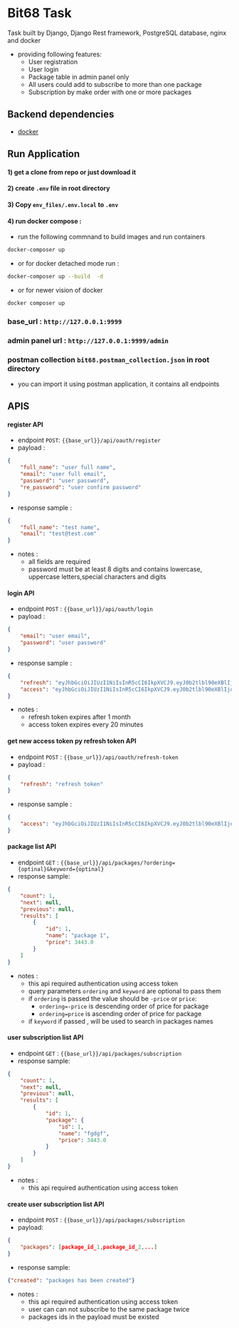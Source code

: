 # Bit68 Task

Task built by Django, Django Rest framework, PostgreSQL database, nginx and docker 
- providing following features:
  - User registration
  - User login
  - Package table in admin panel only
  - All users could add to subscribe to more than one package
  - Subscription by make order with one or more packages


## Backend dependencies

- [docker](https://docs.docker.com/get-docker/)

## Run Application

#### 1) get a clone from repo or just download it
#### 2) create `.env` file in root directory  
#### 3) Copy `env_files/.env.local` to `.env`
#### 4) run docker compose :

- run the following commnand to build images and run containers
```sh
docker-composer up 
 ```
- or for docker detached mode run :
```sh
docker-composer up --build  -d
 ```
- or for newer vision of docker 
```sh
docker composer up
 ```
### base_url : `http://127.0.0.1:9999`
### admin panel url : `http://127.0.0.1:9999/admin`
### postman collection `bit68.postman_collection.json` in root directory
  - you can import it using postman application, it contains all endpoints 
## APIS

#### register API
- endpoint `POST`: `{{base_url}}/api/oauth/register`
- payload :
```json
{
    "full_name": "user full name",
    "email": "user full email",
    "password": "user password",
    "re_password": "user confirm password"
}
```
- response sample :
```json
{
    "full_name": "test name",
    "email": "test@test.com"
}
```
- notes :
  - all fields are required 
  - password must be at least 8 digits and contains lowercase, uppercase letters,special characters and digits 


#### login API
- endpoint `POST` : `{{base_url}}/api/oauth/login`
- payload :
```json
{
    "email": "user email",
    "password": "user password"
}
```
- response sample :
```json
{
    "refresh": "eyJhbGciOiJIUzI1NiIsInR5cCI6IkpXVCJ9.eyJ0b2tlbl90eXBlIjoicmVmcmVzaCIsImV4cCI6MTcwMDc2MzY2MywiaWF0IjoxNjk4MTcxNjYzLCJqdGkiOiJmZGIzMTMzODcwNzA0YjFkYTMzNDhhZWNiNDIzNmJjZSIsInVzZXJfaWQiOjMsImVtYWlsIjoidGVzdEB0ZXN0LmNvbSIsImZ1bGxfbmFtZSI6Im1vdXNhIG5hZ2VoIn0.M1Wge4zS_r0SDTganoiLM5JQCttvjTKftuth5LiFrlk",
    "access": "eyJhbGciOiJIUzI1NiIsInR5cCI6IkpXVCJ9.eyJ0b2tlbl90eXBlIjoiYWNjZXNzIiwiZXhwIjoxNzAwNzYzNjYzLCJpYXQiOjE2OTgxNzE2NjMsImp0aSI6Ijc2NDY4MjVhNDExNTQ2YzJiNTRlYjRmNWFmMGJjY2EyIiwidXNlcl9pZCI6MywiZW1haWwiOiJ0ZXN0QHRlc3QuY29tIiwiZnVsbF9uYW1lIjoibW91c2EgbmFnZWgifQ.dv9UIo903dW4VO-n8vS9UQL5DoXU5Kp50jTZC1XxT4A"
}
```
- notes :
  - refresh token expires after 1 month
  - access token expires every 20 minutes


#### get new access token py refresh token API
- endpoint `POST` : `{{base_url}}/api/oauth/refresh-token`
- payload :
```json
{
    "refresh": "refresh token"
}
```
- response sample :
```json
{
    "access": "eyJhbGciOiJIUzI1NiIsInR5cCI6IkpXVCJ9.eyJ0b2tlbl90eXBlIjoiYWNjZXNzIiwiZXhwIjoxNjk4MTczMTE0LCJpYXQiOjE2OTgwODcxODksImp0aSI6IjE5NjNiZTlmZjdkNTQ0ZGJiN2E3ZTU3MzUzMTk0YTU4IiwidXNlcl9pZCI6MywiZW1haWwiOiJ0ZXN0QHRlc3QuY29tIiwiZnVsbF9uYW1lIjoibW91c2EgbmFnZWgifQ.eLFbINHkQsQS1uFBw5iod2y9kbmYa4qHkszpN7SjKbI"
}
```

#### package list API
- endpoint `GET` : `{{base_url}}/api/packages/?ordering={optinal}&keyword={optinal}`
- response sample:
```json
{
    "count": 1,
    "next": null,
    "previous": null,
    "results": [
        {
            "id": 1,
            "name": "package 1",
            "price": 3443.0
        }
    ]
}
```
- notes :
  - this api required authentication using access token  
  - query parameters `ordering` and `keyword` are optional to pass them
  - if `ordering` is passed the value should be `-price` or `price`:
    - `ordering=-price` is descending order of price for package
    - `ordering=price` is ascending order of price for package
  - if `keyword` if passed , will be used to search in packages names

#### user subscription list API
- endpoint `GET` : `{{base_url}}/api/packages/subscription`
- response sample:
```json
{
    "count": 1,
    "next": null,
    "previous": null,
    "results": [
        {
            "id": 1,
            "package": {
                "id": 1,
                "name": "fgdgf",
                "price": 3443.0
            }
        }
    ]
}
```
- notes :
  - this api required authentication using access token

#### create  user subscription list API
- endpoint `POST` : `{{base_url}}/api/packages/subscription`
- payload:
```json
{
    "packages": [package_id_1,package_id_2,...]
}
```
- response sample:
```json
{"created": "packages has been created"}
```
- notes :
  - this api required authentication using access token
  - user can can not subscribe to the same package twice  
  - packages ids in the payload must be existed 